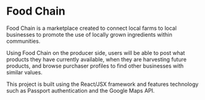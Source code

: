 # Food Chain

Food Chain is a marketplace created to connect local farms to local businesses to promote the use of locally grown ingredients within communities. 

Using Food Chain on the producer side, users will be able to post what products they have currently available, when they are harvesting future products, and browse purchaser profiles to find other businesses with similar values.

This project is built using the React/JSX framework and features technology such as Passport authentication and the Google Maps API.
